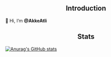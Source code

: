 <div>
  <h2 align="center">Introduction</h1>
  <p>👋 Hi, I’m <strong>@AkkeAtli</strong></p>
</div>



<div> 
  <h2 align="center">Stats</h2>

  [![Anurag's GitHub stats](https://github-readme-stats.vercel.app/api?username=AkkeAtli&show_icons=true&theme=merko)](https://github.com/anuraghazra/github-readme-stats)

  <!--
  ## WakaTime
  [![willianrod's wakatime stats](https://github-readme-stats.vercel.app/api/wakatime?username=AkkeAtli)](https://github.com/anuraghazra/github-readme-stats)
  -->

</div>
